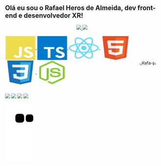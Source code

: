 ## Olá eu sou o Rafael Heros de Almeida, dev front-end e desenvolvedor XR!

<div align="center">
  <a href="https://github.com/rafelis1997">
  <img height="180em" src="https://github-readme-stats.vercel.app/api?username=rafelis1997&show_icons=true&theme=radical&include_all_commits=true&count_private=true"/>
  <img height="180em" src="https://github-readme-stats.vercel.app/api/top-langs/?username=rafelis1997&layout=compact&langs_count=7&theme=radical"/>
</div>
<div style="display: inline_block"><br>
  <img align="center" alt="Rafa-Js" height="80" width="100" src="https://raw.githubusercontent.com/devicons/devicon/master/icons/javascript/javascript-plain.svg">
  <img align="center" alt="Rafa-Ts" height="80" width="100" src="https://raw.githubusercontent.com/devicons/devicon/master/icons/typescript/typescript-plain.svg">
  <img align="center" alt="Rafa-React" height="80" width="100" src="https://raw.githubusercontent.com/devicons/devicon/master/icons/react/react-original.svg">
  <img align="center" alt="Rafa-HTML" height="80" width="100" src="https://raw.githubusercontent.com/devicons/devicon/master/icons/html5/html5-original.svg">
  <img align="center" alt="Rafa-CSS" height="80" width="100" src="https://raw.githubusercontent.com/devicons/devicon/master/icons/css3/css3-original.svg">
  <img align="center" alt="Rafa-Python" height="80" width="100" src="https://raw.githubusercontent.com/devicons/devicon/master/icons/nodejs/nodejs-original.svg">
  <img align="right" alt="Rafa-pic" height="250" style="border-radius:50px;" src="https://user-images.githubusercontent.com/60658855/193482536-2cc6c466-b52d-4c0d-93ce-6e44d3a6477f.svg?width=1000&height=1000">
</div>
  
  ##

 
<div> 
  <a href="https://instagram.com/rafheros" target="_blank"><img src="https://img.shields.io/badge/-Instagram-%23E4405F?style=for-the-badge&logo=instagram&logoColor=white" target="_blank"></a>
  <a href = "mailto:rafaelheros80@gmail.com"><img src="https://img.shields.io/badge/-Gmail-%23333?style=for-the-badge&logo=gmail&logoColor=white" target="_blank"></a>
  <a href="https://www.linkedin.com/in/rafael-heros-almeida-4bbb2915b/" target="_blank"><img src="https://img.shields.io/badge/-LinkedIn-%230077B5?style=for-the-badge&logo=linkedin&logoColor=white" target="_blank"></a> 
 	<a href="https://www.fiverr.com/rafelis" target="_blank"><img src="https://img.shields.io/badge/Fiverr-9146FF?style=for-the-badge&logo=fiverr&logoColor=white" target="_blank"></a>
  
 
  ![Snake animation](https://github.com/rafelis1997/rafelis1997/blob/output/github-contribution-grid-snake.svg)
 
</div>
